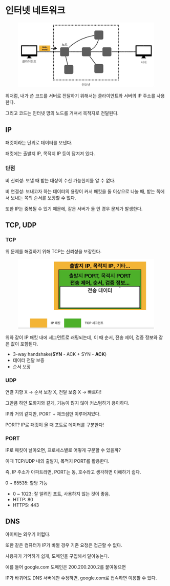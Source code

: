 # 인터넷 네트워크

<figure><img src="../../.gitbook/assets/image (2) (1).png" alt=""><figcaption></figcaption></figure>

위처럼, 내가 쓴 코드를 서버로 전달하기 위해서는 클라이언트와 서버의 IP 주소를 사용한다.

그리고 코드는 인터넷 망의 노드를 거쳐서 목적지로 전달된다.

## IP

패킷이라는 단위로 데이터를 보낸다.

패킷에는 출발지 IP, 목적지 IP 등이 담겨져 있다.

### 단점

비 신뢰성: 보낼 때 받는 대상이 수신 가능한지를 알 수 없다.

비 연결성: 보내고자 하는 데이터의 용량이 커서 패킷을 둘 이상으로 나눌 때, 받는 쪽에서 보내는 쪽의 순서를 보장할 수 없다.

또한 IP는 중복될 수 있기 때문에, 같은 서버가 둘 인 경우 문제가 발생한다.

## TCP, UDP

### TCP

위 문제를 해결하기 위해 TCP는 신뢰성을 보장한다.

<figure><img src="../../.gitbook/assets/image (3).png" alt=""><figcaption></figcaption></figure>

위와 같이 IP 패킷 내에 세그먼트로 래핑되는데, 이 때 순서, 전송 제어, 검증 정보와 같은 값이 포함된다.

* 3-way handshake(**SYN** - ACK + SYN - **ACK**)
* 데이터 전달 보증
* 순서 보장

### UDP

연결 지향 X -> 순서 보장 X, 전달 보증 X -> 빠르다!

그만큼 하얀 도화지와 같게, 기능이 많지 않아 커스텀하기 용이하다.

IP와 거의 같지만, PORT + 체크섬만 이루어져있다.

PORT? IP로 패킷이 올 때 포트로 데이터를 구분한다!

### PORT

IP로 패킷이 날아오면, 프로세스별로 어떻게 구분할 수 있을까?

이때 TCP/UDP 내의 출발지, 목적지 PORT를 활용한다.

즉, IP 주소가 아파트라면, PORT는 동, 호수라고 생각하면 이해하기 쉽다.

0 \~ 65535: 할당 가능

* 0 \~ 1023: 잘 알려진 포트, 사용하지 않는 것이 좋음.
* HTTP: 80
* HTTPS: 443

## DNS

아이피는 외우기 어렵다.

또한 같은 컴퓨터가 IP가 바뀔 경우 기존 요청은 접근할 수 없다.

사용자가 기억하기 쉽게, 도메인을 구입해서 달아놓는다.

예를 들어 google.com 도메인은 200.200.200.2를 붙여놓으면

IP가 바뀌어도 DNS 서버에만 수정하면, google.com로 접속하면 이용할 수 있다.
